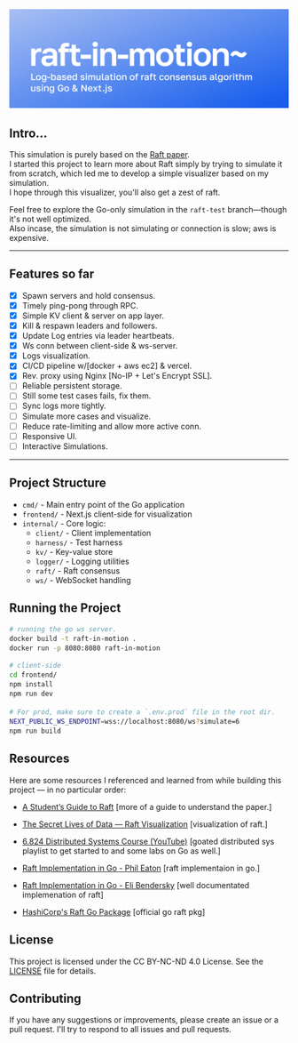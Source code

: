 <a href="https://raft-in-motion.vercel.app">
  <img src="./frontend/public/assets/banner.png" alt="raft-in-motion" />
</a>

## Intro...

This simulation is purely based on the [Raft paper](https://raft.github.io/raft.pdf).  
I started this project to learn more about Raft simply by trying to simulate it from scratch, which led me to develop a simple visualizer based on my simulation.</br> I hope through this visualizer, you'll also get a zest of raft.

Feel free to explore the Go-only simulation in the `raft-test` branch—though it's not well optimized. </br>
Also incase, the simulation is not simulating or connection is slow; aws is expensive.

---

## Features so far 

- [x] Spawn servers and hold consensus.
- [x] Timely ping-pong through RPC.
- [x] Simple KV client & server on app layer.
- [x] Kill & respawn leaders and followers.
- [x] Update Log entries via leader heartbeats.
- [x] Ws conn between client-side & ws-server.
- [x] Logs visualization.
- [x] CI/CD pipeline w/[docker + aws ec2] & vercel.
- [x] Rev. proxy using Nginx [No-IP + Let's Encrypt SSL].
- [ ] Reliable persistent storage.
- [ ] Still some test cases fails, fix them.
- [ ] Sync logs more tightly.
- [ ] Simulate more cases and visualize.
- [ ] Reduce rate-limiting and allow more active conn.
- [ ] Responsive UI.
- [ ] Interactive Simulations.

---

## Project Structure

- `cmd/`        - Main entry point of the Go application  
- `frontend/`   - Next.js client-side for visualization  
- `internal/`   - Core logic:  
  - `client/`    - Client implementation  
  - `harness/`   - Test harness  
  - `kv/`        - Key-value store  
  - `logger/`    - Logging utilities  
  - `raft/`      - Raft consensus  
  - `ws/`        - WebSocket handling  

## Running the Project

```bash
# running the go ws server.
docker build -t raft-in-motion .
docker run -p 8080:8080 raft-in-motion
```

```bash
# client-side 
cd frontend/
npm install
npm run dev

# For prod, make sure to create a `.env.prod` file in the root dir.
NEXT_PUBLIC_WS_ENDPOINT=wss://localhost:8080/ws?simulate=6
npm run build
```

## Resources

Here are some resources I referenced and learned from while building this project — in no particular order:

- [A Student’s Guide to Raft](https://thesquareplanet.com/blog/students-guide-to-raft/) [more of a guide to understand the paper.]

- [The Secret Lives of Data — Raft Visualization](https://thesecretlivesofdata.com/raft/)  [visualization of raft.]

- [6.824 Distributed Systems Course (YouTube)](https://www.youtube.com/@6.824) [goated distributed sys playlist to get started to and some labs on Go as well.]

- [Raft Implementation in Go - Phil Eaton](https://notes.eatonphil.com/2023-05-25-raft.html) [raft implementaion in go.]

- [Raft Implementation in Go - Eli Bendersky](https://eli.thegreenplace.net/2020/implementing-raft-part-0-introduction/) [well documentated implemenation of raft]

- [HashiCorp's Raft Go Package](https://pkg.go.dev/github.com/hashicorp/raft)  [official go raft pkg]

## License

This project is licensed under the CC BY-NC-ND 4.0 License. See the [LICENSE](LICENSE) file for details.

## Contributing

If you have any suggestions or improvements, please create an issue or a pull request. I'll try to respond to all issues and pull requests.

